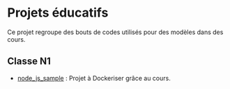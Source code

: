 # Projets éducatifs

Ce projet regroupe des bouts de codes utilisés pour des modèles dans des cours.

## Classe N1

- [node_js_sample](/node_js_sample/) : Projet à Dockeriser grâce au cours.
